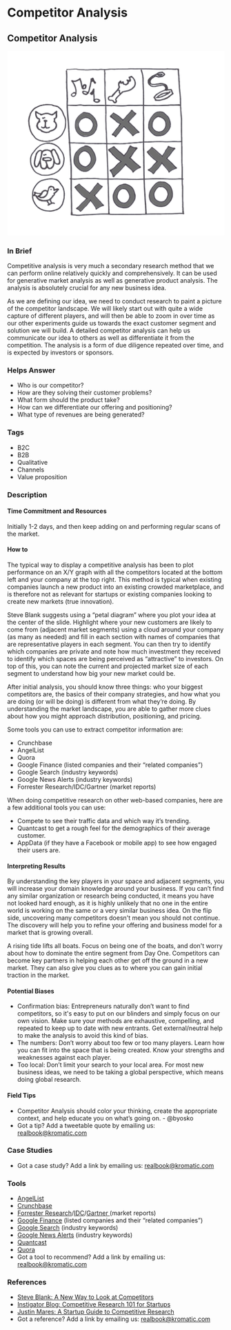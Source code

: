 # Competitor Analysis

## Competitor Analysis

![](<../.gitbook/assets/illustration - competitor analysis - real startup book.png>)

### In Brief

Competitive analysis is very much a secondary research method that we can perform online relatively quickly and comprehensively. It can be used for generative market analysis as well as generative product analysis. The analysis is absolutely crucial for any new business idea.

As we are defining our idea, we need to conduct research to paint a picture of the competitor landscape. We will likely start out with quite a wide capture of different players, and will then be able to zoom in over time as our other experiments guide us towards the exact customer segment and solution we will build. A detailed competitor analysis can help us communicate our idea to others as well as differentiate it from the competition. The analysis is a form of due diligence repeated over time, and is expected by investors or sponsors.

### Helps Answer

* Who is our competitor?
* How are they solving their customer problems?
* What form should the product take?
* How can we differentiate our offering and positioning?
* What type of revenues are being generated?

### Tags

* B2C
* B2B
* Qualitative
* Channels
* Value proposition

### Description

#### Time Commitment and Resources

Initially 1-2 days, and then keep adding on and performing regular scans of the market.

#### How to

The typical way to display a competitive analysis has been to plot performance on an X/Y graph with all the competitors located at the bottom left and your company at the top right. This method is typical when existing companies launch a new product into an existing crowded marketplace, and is therefore not as relevant for startups or existing companies looking to create new markets (true innovation).&#x20;

Steve Blank suggests using a “petal diagram” where you plot your idea at the center of the slide. Highlight where your new customers are likely to come from (adjacent market segments) using a cloud around your company (as many as needed) and fill in each section with names of companies that are representative players in each segment. You can then try to identify which companies are private and note how much investment they received to identify which spaces are being perceived as “attractive” to investors. On top of this, you can note the current and projected market size of each segment to understand how big your new market could be.

After initial analysis, you should know three things: who your biggest competitors are, the basics of their company strategies, and how what you are doing (or will be doing) is different from what they’re doing. By understanding the market landscape, you are able to gather more clues about how you might approach distribution, positioning, and pricing.

Some tools you can use to extract competitor information are:

* Crunchbase
* AngelList
* Quora
* Google Finance (listed companies and their “related companies”)
* Google Search (industry keywords)
* Google News Alerts (industry keywords)&#x20;
* Forrester Research/IDC/Gartner (market reports)

When doing competitive research on other web-based companies, here are a few additional tools you can use:

* Compete to see their traffic data and which way it’s trending.
* Quantcast to get a rough feel for the demographics of their average customer.
* AppData (if they have a Facebook or mobile app) to see how engaged their users are.

#### Interpreting Results

By understanding the key players in your space and adjacent segments, you will increase your domain knowledge around your business. If you can’t find any similar organization or research being conducted, it means you have not looked hard enough, as it is highly unlikely that no one in the entire world is working on the same or a very similar business idea. On the flip side, uncovering many competitors doesn't mean you should not continue. The discovery will help you to refine your offering and business model for a market that is growing overall.

A rising tide lifts all boats. Focus on being one of the boats, and don't worry about how to dominate the entire segment from Day One. Competitors can become key partners in helping each other get off the ground in a new market. They can also give you clues as to where you can gain initial traction in the market.

#### Potential Biases

* Confirmation bias: Entrepreneurs naturally don’t want to find competitors, so it's easy to put on our blinders and simply focus on our own vision. Make sure your methods are exhaustive, compelling, and repeated to keep up to date with new entrants. Get external/neutral help to make the analysis to avoid this kind of bias.
* The numbers: Don’t worry about too few or too many players. Learn how you can fit into the space that is being created. Know your strengths and weaknesses against each player.&#x20;
* Too local: Don’t limit your search to your local area. For most new business ideas, we need to be taking a global perspective, which means doing global research.&#x20;

#### Field Tips

* Competitor Analysis should color your thinking, create the appropriate context, and help educate you on what’s going on. - @byosko
*   Got a tip? Add a tweetable quote by emailing us: [realbook@kromatic.com](mailto:realbook@kromatic.com)



### Case Studies

* Got a case study? Add a link by emailing us: [realbook@kromatic.com](mailto:realbook@kromatic.com)

### Tools

* [AngelList](https://angel.co/)
* [Crunchbase](https://www.crunchbase.com/)
* [Forrester Research](https://go.forrester.com/)/[IDC](https://www.idc.com/)/[Gartner ](https://www.gartner.com/en)(market reports)
* [Google Finance](https://www.google.com/finance) (listed companies and their “related companies”)
* [Google Search](https://www.google.com) (industry keywords)
* [Google News Alerts](http://news.google.com) (industry keywords)&#x20;
* [Quantcast ](https://www.quantcast.com/)
* [Quora](https://www.quora.com)
* Got a tool to recommend? Add a link by emailing us: [realbook@kromatic.com](mailto:realbook@kromatic.com)

### References

* [Steve Blank: A New Way to Look at Competitors](https://steveblank.com/2013/11/08/a-new-way-to-look-at-competitors/)
* [Instigator Blog: Competitive Research 101 for Startups](http://www.instigatorblog.com/competitive-research-101-for-startups/2011/08/30/)
* [Justin Mares: A Startup Guide to Competitive Research](http://justinmares.com/a-startup-guide-to-competitive-research/)
* Got a reference? Add a link by emailing us: [realbook@kromatic.com](mailto:realbook@kromatic.com)
